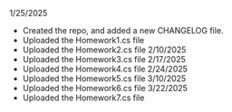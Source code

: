1/25/2025 
- Created the repo, and added a new CHANGELOG file.
- Uploaded the Homework1.cs file
- Uploaded the Homework2.cs file
2/10/2025
- Uploaded the Homework3.cs file
2/17/2025
- Uploaded the Homework4.cs file
2/24/2025
- Uploaded the Homework5.cs file
3/10/2025
- Uploaded the Homework6.cs file
3/22/2025
- Uploaded the Homework7.cs file
